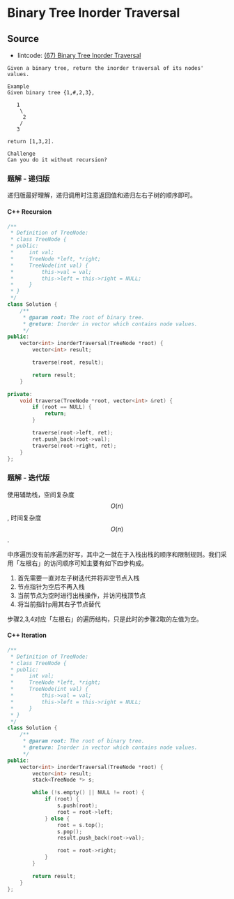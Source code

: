 # Binary Tree Inorder Traversal

## Source

- lintcode: [(67) Binary Tree Inorder Traversal](http://www.lintcode.com/en/problem/binary-tree-inorder-traversal/)

```
Given a binary tree, return the inorder traversal of its nodes' values.

Example
Given binary tree {1,#,2,3},

   1
    \
     2
    /
   3

return [1,3,2].

Challenge
Can you do it without recursion?
```

### 题解 - 递归版

递归版最好理解，递归调用时注意返回值和递归左右子树的顺序即可。

#### C++ Recursion

```c++
/**
 * Definition of TreeNode:
 * class TreeNode {
 * public:
 *     int val;
 *     TreeNode *left, *right;
 *     TreeNode(int val) {
 *         this->val = val;
 *         this->left = this->right = NULL;
 *     }
 * }
 */
class Solution {
    /**
     * @param root: The root of binary tree.
     * @return: Inorder in vector which contains node values.
     */
public:
    vector<int> inorderTraversal(TreeNode *root) {
        vector<int> result;

        traverse(root, result);

        return result;
    }

private:
    void traverse(TreeNode *root, vector<int> &ret) {
        if (root == NULL) {
            return;
        }

        traverse(root->left, ret);
        ret.push_back(root->val);
        traverse(root->right, ret);
    }
};
```

### 题解  - 迭代版

使用辅助栈，空间复杂度 $$O(n)$$, 时间复杂度 $$O(n)$$.

中序遍历没有前序遍历好写，其中之一就在于入栈出栈的顺序和限制规则。我们采用「左根右」的访问顺序可知主要有如下四步构成。

1. 首先需要一直对左子树迭代并将非空节点入栈
2. 节点指针为空后不再入栈
3. 当前节点为空时进行出栈操作，并访问栈顶节点
4. 将当前指针p用其右子节点替代

步骤2,3,4对应「左根右」的遍历结构，只是此时的步骤2取的左值为空。

#### C++ Iteration

```c++
/**
 * Definition of TreeNode:
 * class TreeNode {
 * public:
 *     int val;
 *     TreeNode *left, *right;
 *     TreeNode(int val) {
 *         this->val = val;
 *         this->left = this->right = NULL;
 *     }
 * }
 */
class Solution {
    /**
     * @param root: The root of binary tree.
     * @return: Inorder in vector which contains node values.
     */
public:
    vector<int> inorderTraversal(TreeNode *root) {
        vector<int> result;
        stack<TreeNode *> s;

        while (!s.empty() || NULL != root) {
            if (root) {
                s.push(root);
                root = root->left;
            } else {
                root = s.top();
                s.pop();
                result.push_back(root->val);

                root = root->right;
            }
        }

        return result;
    }
};
```

